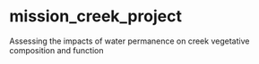 # mission_creek_project
Assessing the impacts of water permanence on creek vegetative composition and function
